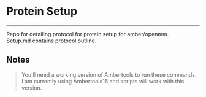 # Protein Setup
***
Repo for detailing protocol for protein setup for amber/openmm. \
Setup.md contains protocol outline.

## Notes
> You'll need a working version of Ambertools to run these commands. \
> I am currently using Ambertools16 and scripts will work with this version.

